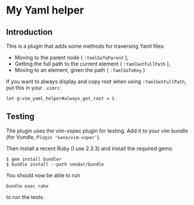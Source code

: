 # My Yaml helper

## Introduction

This is a plugin that adds some methods for traversing Yaml files:

- Moving to the parent node ( `:YamlGoToParent` ),
- Getting the full path to the current element ( `:YamlGetFullPath` ),
- Moving to an element, given the path ( `:YamlGoToKey` )

If you want to always display and copy root when using `:YamlGetFullPath`, put this in your `.vimrc`:
```
let g:vim_yaml_helper#always_get_root = 1
```

## Testing

The plugin uses the vim-vspec plugin for testing. Add it to your vim bundle
(for Vundle, `Plugin 'kana/vim-vspec'`).

Then install a recent Ruby (I use 2.3.3) and install the required gems:

```
$ gem install bundler
$ bundle install --path vendor/bundle
```

You should now be able to run

```
bundle exec rake
```

to run the tests.
